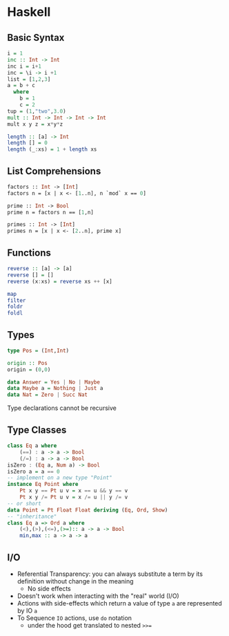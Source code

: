 # Haskell

## Basic Syntax
```haskell
i = 1
inc :: Int -> Int
inc i = i+1
inc = \i -> i +1
list = [1,2,3]
a = b + c
  where
    b = 1
    c = 2
tup = (1,"two",3.0)
mult :: Int -> Int -> Int -> Int
mult x y z = x*y*z

length :: [a] -> Int
length [] = 0
length (_:xs) = 1 + length xs
```



## List Comprehensions

```ocaml
factors :: Int -> [Int]
factors n = [x | x <- [1..n], n `mod` x == 0]

prime :: Int -> Bool
prime n = factors n == [1,n]

primes :: Int -> [Int]
primes n = [x | x <- [2..n], prime x]
```

## Functions

```haskell
reverse :: [a] -> [a]
reverse [] = []
reverse (x:xs) = reverse xs ++ [x]

map
filter
foldr
foldl
```

## Types

```haskell
type Pos = (Int,Int)

origin :: Pos
origin = (0,0)

data Answer = Yes | No | Maybe
data Maybe a = Nothing | Just a
data Nat = Zero | Succ Nat
```

Type declarations cannot be recursive

## Type Classes

```haskell
class Eq a where
    (==) : a -> a -> Bool
    (/=) : a -> a -> Bool
isZero : (Eq a, Num a) -> Bool
isZero a = a == 0
-- implement on a new type "Point"
instance Eq Point where
    Pt x y == Pt u v = x == u && y == v
    Pt x y /= Pt u v = x /= u || y /= v
-- or short
data Point = Pt Float Float deriving (Eq, Ord, Show)
-- "inheritance"
class Eq a => Ord a where
    (<),(>),(<=),(>=):: a -> a -> Bool
    min,max :: a -> a -> a
```

## I/O

- Referential Transparency: you can always substitute a term by its definition without change in the meaning
  - No side effects
- Doesn't work when interacting with the "real" world (I/O)
- Actions with side-effects which return a value of type `a` are represented by IO `a`
- To Sequence `IO` actions, use `do` notation
  - under the hood get translated to nested `>>=`
